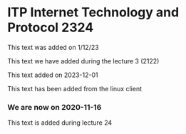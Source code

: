 # ITP Internet Technology and Protocol 2324
This text was added on 1/12/23

This text we have added during the lecture 3 (2122)

This text added on 2023-12-01

This text has been added from the linux client

### We are now on 2020-11-16

This text is added during lecture 24

